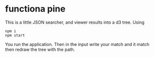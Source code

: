 # functiona pine
This is a little JSON searcher, and viewer results into a d3 tree.
Using
```npm
npm i
npm start
```
You run the application.
Then in the input  write your match and it match then redraw the tree with the path.
